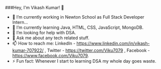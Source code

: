 ###Hey, I'm Vikash Kumar! 👋

- 🔭 I’m currently working in Newton School as Full Stack Developer Intern...
- 🌱 I’m currently learning Java, HTML, CSS, JavaScript, MongoDB.
- 🤔 I’m looking for help with DSA.
- 💬 Ask me about any tech related stuff.
- 📫 How to reach me: LinkedIn - https://www.linkedin.com/in/vikash-kumar-707922/ , Twitter - https://twitter.com/Viku7079 , Facebook - https://www.facebook.com/Viku7079.
- ⚡ Fun fact: Whenever I start to learning DSA my whole day goes waste.
